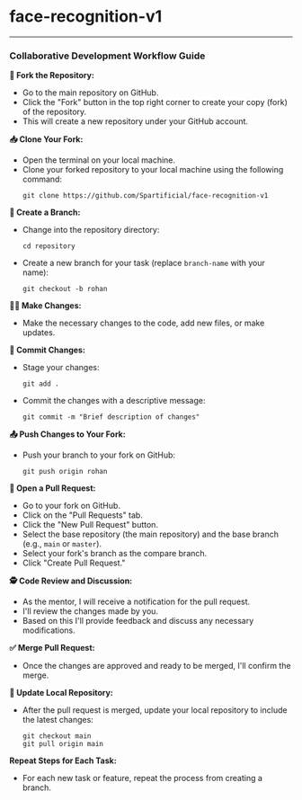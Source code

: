 # face-recognition-v1
---

### Collaborative Development Workflow Guide 

**🍴 Fork the Repository:**
   - Go to the main repository on GitHub.
   - Click the "Fork" button in the top right corner to create your copy (fork) of the repository.
   - This will create a new repository under your GitHub account.

**📥 Clone Your Fork:**
   - Open the terminal on your local machine.
   - Clone your forked repository to your local machine using the following command:
     ```
     git clone https://github.com/Spartificial/face-recognition-v1
     ```

**🌿 Create a Branch:**
   - Change into the repository directory:
     ```
     cd repository
     ```
   - Create a new branch for your task (replace `branch-name` with your name):
     ```
     git checkout -b rohan
     ```

**👨‍💻 Make Changes:**
   - Make the necessary changes to the code, add new files, or make updates.

**📝 Commit Changes:**
   - Stage your changes:
     ```
     git add .
     ```
   - Commit the changes with a descriptive message:
     ```
     git commit -m "Brief description of changes"
     ```

**📤 Push Changes to Your Fork:**
   - Push your branch to your fork on GitHub:
     ```
     git push origin rohan
     ```

**🤝 Open a Pull Request:**
   - Go to your fork on GitHub.
   - Click on the "Pull Requests" tab.
   - Click the "New Pull Request" button.
   - Select the base repository (the main repository) and the base branch (e.g., `main` or `master`).
   - Select your fork's branch as the compare branch.
   - Click "Create Pull Request."

**🕵️ Code Review and Discussion:**
   - As the mentor, I will receive a notification for the pull request.
   - I'll review the changes made by you.
   - Based on this I'll provide feedback and discuss any necessary modifications.

**✅ Merge Pull Request:**
   - Once the changes are approved and ready to be merged, I'll confirm the merge.

**🔄 Update Local Repository:**
   - After the pull request is merged, update your local repository to include the latest changes:
     ```
     git checkout main
     git pull origin main
     ```

**Repeat Steps for Each Task:**
   - For each new task or feature, repeat the process from creating a branch.



